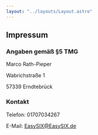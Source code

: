 ```yaml
---
layout: "../layouts/Layout.astro"
---
```


## Impressum

### Angaben gemäß &sect;5 TMG

Marco Rath-Pieper

Wabrichstra&szlig;e 1

57339 Erndtebr&uuml;ck

### Kontakt

Telefon: 01707034267

E-Mail: EasySIX@EasySIX.de
